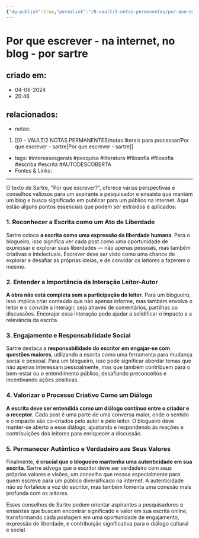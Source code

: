 ```yaml
---
{"dg-publish":true,"permalink":"/0-vault/2-notas-permanentes/por-que-escrever-na-internet-no-blog-por-sartre/","tags":["permanente","interessesgerais","pesquisa","literatura","filosofia","escriba","escrita","AUTODESCOBERTA"],"dgHomeLink":true,"dgShowLocalGraph":true,"dgShowFileTree":true,"dgEnableSearch":true,"noteIcon":""}
---
```


# Por que escrever - na internet, no blog - por sartre

## criado em: 
- 04-06-2024
- 20:46
## relacionados:
- notas:
1. [[0 - VAULT/2 NOTAS PERMANENTES/notas literais para processar/Por que escrever - sartre\|Por que escrever - sartre]]
- tags: #interessesgerais #pesquisa #literatura #filosofia #filosofia #escriba #escrita #AUTODESCOBERTA 
- Fontes & Links: 
---
O texto de Sartre, "Por que escrever?", oferece várias perspectivas e conselhos valiosos para um aspirante a pesquisador e ensaísta que mantém um blog e busca significado em publicar para um público na internet. Aqui estão alguns pontos essenciais que podem ser extraídos e aplicados:

### 1. **Reconhecer a Escrita como um Ato de Liberdade**
Sartre coloca **a escrita como uma expressão da liberdade humana**. Para o blogueiro, isso significa ver cada post como uma oportunidade de expressar e explorar suas liberdades — não apenas pessoais, mas também criativas e intelectuais. Escrever deve ser visto como uma chance de explorar e desafiar as próprias ideias, e de convidar os leitores a fazerem o mesmo.

### 2. **Entender a Importância da Interação Leitor-Autor**
**A obra não está completa sem a participação do leitor**. Para um blogueiro, isso implica criar conteúdo que não apenas informe, mas também envolva o leitor e o convide a interagir, seja através de comentários, partilhas ou discussões. Encorajar essa interação pode ajudar a solidificar o impacto e a relevância da escrita.

### 3. **Engajamento e Responsabilidade Social**
Sartre destaca a **responsabilidade do escritor em engajar-se com questões maiores**, utilizando a escrita como uma ferramenta para mudança social e pessoal. Para um blogueiro, isso pode significar abordar temas que não apenas interessam pessoalmente, mas que também contribuem para o bem-estar ou o entendimento público, desafiando preconceitos e incentivando ações positivas.

### 4. **Valorizar o Processo Criativo Como um Diálogo**
**A escrita deve ser entendida como um diálogo contínuo entre o criador e o receptor**. Cada post é uma parte de uma conversa maior, onde o sentido e o impacto são co-criados pelo autor e pelo leitor. O blogueiro deve manter-se aberto a esse diálogo, ajustando e respondendo às reações e contribuições dos leitores para enriquecer a discussão.

### 5. **Permanecer Autêntico e Verdadeiro aos Seus Valores**
Finalmente, **é crucial que o blogueiro mantenha uma autenticidade em sua escrita**. Sartre advoga que o escritor deve ser verdadeiro com seus próprios valores e visões, um conselho que ressoa especialmente para quem escreve para um público diversificado na internet. A autenticidade não só fortalece a voz do escritor, mas também fomenta uma conexão mais profunda com os leitores.

Esses conselhos de Sartre podem orientar aspirantes a pesquisadores e ensaístas que buscam encontrar significado e valor em sua escrita online, transformando cada postagem em uma oportunidade de engajamento, expressão de liberdade, e contribuição significativa para o diálogo cultural e social.